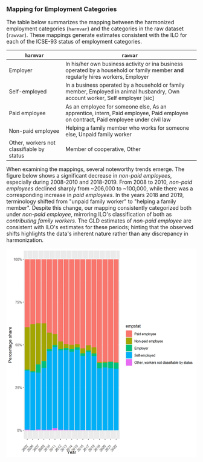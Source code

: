 

### Mapping for Employment Categories

The table below summarizes the mapping between the harmonized employment categories (`harmvar`) and the categories in the raw dataset (`rawvar`). These mappings generate estimates consistent with the ILO for each of the ICSE-93 status of employment categories.

| `harmvar`                                        | `rawvar`                                                                                   |
|--------------------------------------------------|-------------------------------------------------------------------------------------------|
| Employer                                         | In his/her own business activity or ina business operated by a household or family member **and** regularly hires workers, Employer |
| Self-employed                                    | In a business operated by a household or family member, Employed in animal husbandry, Own account worker, Self employer [sic] |
| Paid employee                                    | As an employee for someone else, As an apprentice, intern, Paid employee, Paid employee on contract, Paid employee under civil law|
| Non-paid employee                                | Helping a family member who works for someone else, Unpaid family worker                  |
| Other, workers not classifiable by status        | Member of cooperative, Other                       |

When examining the mappings, several noteworthy trends emerge. The figure below shows a significant decrease in *non-paid employees*, especially during 2008-2010 and 2018-2019. From 2008 to 2010, *non-paid employees* declined sharply from ~206,000 to ~100,000, while there was a corresponding increase in *paid employees*. In the years 2018 and 2019, terminology shifted from "unpaid family worker" to "helping a family member". Despite this change, our mapping consistently categorized both under *non-paid employee*, mirroring ILO's classification of both as *contributing family workers*. The GLD estimates of *non-paid employee*  are consistent with ILO's estimates for these periods; hinting that the observed shifts highlights the data's inherent nature rather than any discrepancy in harmonization. 

<img src="Utilities/MNG_empstat.png" width="600" height="550">
